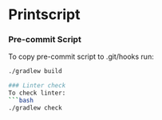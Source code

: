 
# Printscript

### Pre-commit Script
To copy pre-commit script to .git/hooks run:
```bash
./gradlew build

### Linter check
To check linter:
```bash
./gradlew check


